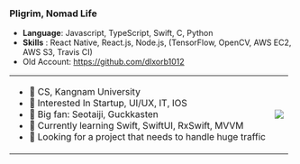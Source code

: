 ### Pligrim, Nomad Life
- **Language**: Javascript, TypeScript, Swift, C, Python
- **Skills** : React Native, React.js, Node.js, (TensorFlow, OpenCV, AWS EC2, AWS S3, Travis CI)
- Old Account: https://github.com/dlxorb1012
<div display="inline">
  <table >
    <td>
  <ul>
    <li> 📖 CS, Kangnam University </li>
<li> 🥷 Interested In Startup, UI/UX, IT, IOS </li>
<li> 🤟 Big fan: Seotaiji, Guckkasten </li>
<li> 👻 Currently learning Swift, SwiftUI, RxSwift, MVVM </li>
<li> 👯 Looking for a project that needs to handle huge traffic </li>
  </ul>
    </td>
    <td>
    <a href="https://github.com/anuraghazra/github-readme-stats">
  <img src="https://github-readme-stats.vercel.app/api?username=postmelee&show_icons=true&count_private=true"/>
 </a>
    </td>
</div>
  
<!--
**postmelee/postmelee** is a ✨ _special_ ✨ repository because its `README.md` (this file) appears on your GitHub profile.

Here are some ideas to get you started:

- 🔭 I’m currently working on ...
- 🌱 I’m currently learning ...
- 👯 I’m looking to collaborate on ...
- 🤔 I’m looking for help with ...
- 💬 Ask me about ...
- 📫 How to reach me: ...
- 😄 Pronouns: ...
- ⚡ Fun fact: ...
-->
